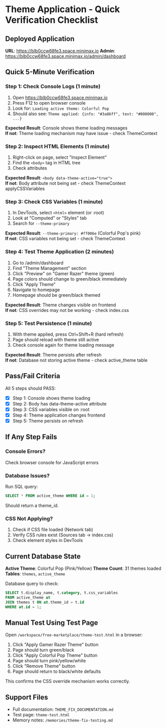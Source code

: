 # Theme Application - Quick Verification Checklist

## Deployed Application
**URL**: https://blb0ccw68fe3.space.minimax.io
**Admin**: https://blb0ccw68fe3.space.minimax.io/admin/dashboard

## Quick 5-Minute Verification

### Step 1: Check Console Logs (1 minute)
1. Open https://blb0ccw68fe3.space.minimax.io
2. Press F12 to open browser console
3. Look for: `Loading active theme: Colorful Pop`
4. Should also see: `Theme applied: {info: "#3a86ff", text: "#000000", ...}`

**Expected Result**: Console shows theme loading messages  
**If not**: Theme loading mechanism may have issue - check ThemeContext

### Step 2: Inspect HTML Elements (1 minute)
1. Right-click on page, select "Inspect Element"
2. Find the `<body>` tag in HTML tree
3. Check attributes

**Expected Result**: `<body data-theme-active="true">`  
**If not**: Body attribute not being set - check ThemeContext applyCSSVariables

### Step 3: Check CSS Variables (1 minute)
1. In DevTools, select `<html>` element (or :root)
2. Look at "Computed" or "Styles" tab
3. Search for `--theme-primary`

**Expected Result**: `--theme-primary: #ff006e` (Colorful Pop's pink)  
**If not**: CSS variables not being set - check ThemeContext

### Step 4: Test Theme Application (2 minutes)
1. Go to /admin/dashboard
2. Find "Theme Management" section
3. Click "Preview" on "Gamer Razer" theme (green)
4. Page colors should change to green/black immediately
5. Click "Apply Theme"
6. Navigate to homepage
7. Homepage should be green/black themed

**Expected Result**: Theme changes visible on frontend  
**If not**: CSS overrides may not be working - check index.css

### Step 5: Test Persistence (1 minute)
1. With theme applied, press Ctrl+Shift+R (hard refresh)
2. Page should reload with theme still active
3. Check console again for theme loading message

**Expected Result**: Theme persists after refresh  
**If not**: Database not storing active theme - check active_theme table

## Pass/Fail Criteria

All 5 steps should PASS:
- [x] Step 1: Console shows theme loading
- [x] Step 2: Body has data-theme-active attribute
- [x] Step 3: CSS variables visible on :root
- [x] Step 4: Theme application changes frontend
- [x] Step 5: Theme persists on refresh

## If Any Step Fails

### Console Errors?
Check browser console for JavaScript errors

### Database Issues?
Run SQL query:
```sql
SELECT * FROM active_theme WHERE id = 1;
```
Should return a theme_id.

### CSS Not Applying?
1. Check if CSS file loaded (Network tab)
2. Verify CSS rules exist (Sources tab → index.css)
3. Check element styles in DevTools

## Current Database State

**Active Theme**: Colorful Pop (Pink/Yellow)
**Theme Count**: 31 themes loaded
**Tables**: `themes`, `active_theme`

Database query to check:
```sql
SELECT t.display_name, t.category, t.css_variables 
FROM active_theme at
JOIN themes t ON at.theme_id = t.id
WHERE at.id = 1;
```

## Manual Test Using Test Page

Open `/workspace/free-marketplace/theme-test.html` in a browser:
1. Click "Apply Gamer Razer Theme" button
2. Page should turn green/black
3. Click "Apply Colorful Pop Theme" button
4. Page should turn pink/yellow/white
5. Click "Remove Theme" button
6. Page should return to black/white defaults

This confirms the CSS override mechanism works correctly.

## Support Files
- Full documentation: `THEME_FIX_DOCUMENTATION.md`
- Test page: `theme-test.html`
- Memory notes: `/memories/theme-fix-testing.md`
